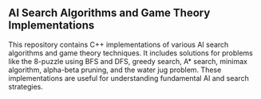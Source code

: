 ## AI Search Algorithms and Game Theory Implementations
This repository contains C++ implementations of various AI search algorithms and game theory techniques. It includes solutions for problems like the 8-puzzle using BFS and DFS, greedy search, A* search, minimax algorithm, alpha-beta pruning, and the water jug problem. These implementations are useful for understanding fundamental AI and search strategies.
